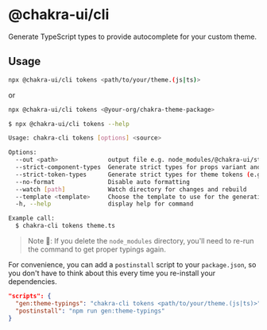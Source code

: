 # @chakra-ui/cli

Generate TypeScript types to provide autocomplete for your custom theme.

## Usage

```sh
npx @chakra-ui/cli tokens <path/to/your/theme.(js|ts)>
```

or

```sh
npx @chakra-ui/cli tokens <@your-org/chakra-theme-package>
```

```sh
$ npx @chakra-ui/cli tokens --help

Usage: chakra-cli tokens [options] <source>

Options:
  --out <path>              output file e.g. node_modules/@chakra-ui/styled-system/dist/declarations/src/theming.types.d.ts
  --strict-component-types  Generate strict types for props variant and size
  --strict-token-types      Generate strict types for theme tokens (e.g. color, spacing)
  --no-format               Disable auto formatting
  --watch [path]            Watch directory for changes and rebuild
  --template <template>     Choose the template to use for the generation (choices: "default", "augmentation", default: "default"
  -h, --help                display help for command

Example call:
  $ chakra-cli tokens theme.ts
```

> Note 🚨: If you delete the `node_modules` directory, you'll need to re-run the
> command to get proper typings again.

For convenience, you can add a `postinstall` script to your `package.json`, so
you don't have to think about this every time you re-install your dependencies.

```json title="package.json"
"scripts": {
  "gen:theme-typings": "chakra-cli tokens <path/to/your/theme.(js|ts)>",
  "postinstall": "npm run gen:theme-typings"
}
```
